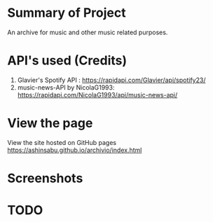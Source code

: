 # Summary of Project
An archive for music and other music related purposes. 

# API's used (Credits)
1. Glavier's Spotify API : https://rapidapi.com/Glavier/api/spotify23/
2. music-news-API by NicolaG1993: https://rapidapi.com/NicolaG1993/api/music-news-api/

# View the page
View the site hosted on GitHub pages https://ashinsabu.github.io/archivio/index.html

# Screenshots

# TODO

